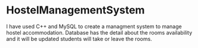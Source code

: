 # HostelManagementSystem
I have used C++ and MySQL to create a managment system to manage hostel accommodation. Database has the detail about the rooms availability and it will be updated students will take or leave the rooms.
